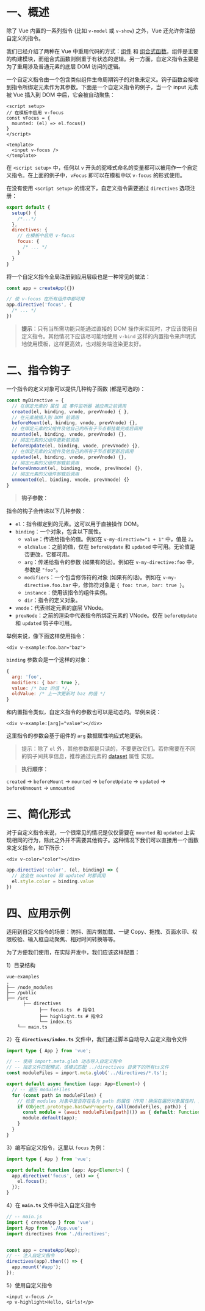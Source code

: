 # 一、概述

除了 Vue 内置的一系列指令 (比如 `v-model` 或 `v-show`) 之外，Vue 还允许你注册自定义的指令。

我们已经介绍了两种在 Vue 中重用代码的方式：[组件](https://cn.vuejs.org/guide/essentials/component-basics.html) 和 [组合式函数](https://cn.vuejs.org/guide/reusability/composables.html)。组件是主要的构建模块，而组合式函数则侧重于有状态的逻辑。另一方面，自定义指令主要是为了重用涉及普通元素的底层 DOM 访问的逻辑。

一个自定义指令由一个包含类似组件生命周期钩子的对象来定义。钩子函数会接收到指令所绑定元素作为其参数。下面是一个自定义指令的例子，当一个 input 元素被 Vue 插入到 DOM 中后，它会被自动聚焦：

```vue
<script setup>
// 在模板中启用 v-focus
const vFocus = {
  mounted: (el) => el.focus()
}
</script>

<template>
  <input v-focus />
</template>
```

在 `<script setup>` 中，任何以 `v` 开头的驼峰式命名的变量都可以被用作一个自定义指令。在上面的例子中，`vFocus` 即可以在模板中以 `v-focus` 的形式使用。

在没有使用 `<script setup>` 的情况下，自定义指令需要通过 `directives` 选项注册：

```js
export default {
  setup() {
    /*...*/
  },
  directives: {
    // 在模板中启用 v-focus
    focus: {
      /* ... */
    }
  }
}
```

将一个自定义指令全局注册到应用层级也是一种常见的做法：

```js
const app = createApp({})

// 使 v-focus 在所有组件中都可用
app.directive('focus', {
  /* ... */
})
```

> **提示**：只有当所需功能只能通过直接的 DOM 操作来实现时，才应该使用自定义指令。其他情况下应该尽可能地使用 `v-bind` 这样的内置指令来声明式地使用模板，这样更高效，也对服务端渲染更友好。

# 二、指令钩子

一个指令的定义对象可以提供几种钩子函数 (都是可选的)：

```js
const myDirective = {
  // 在绑定元素的 属性 或 事件监听器 被应用之前调用
  created(el, binding, vnode, prevVnode) { },
  // 在元素被插入到 DOM 前调用
  beforeMount(el, binding, vnode, prevVnode) {},
  // 在绑定元素的父组件及他自己的所有子节点都挂载完成后调用
  mounted(el, binding, vnode, prevVnode) {},
  // 绑定元素的父组件更新前调用
  beforeUpdate(el, binding, vnode, prevVnode) {},
  // 在绑定元素的父组件及他自己的所有子节点都更新后调用
  updated(el, binding, vnode, prevVnode) {},
  // 绑定元素的父组件卸载前调用
  beforeUnmount(el, binding, vnode, prevVnode) {},
  // 绑定元素的父组件卸载后调用
  unmounted(el, binding, vnode, prevVnode) {}
}
```

> **钩子参数**：

指令的钩子会传递以下几种参数：

- `el`：指令绑定到的元素。这可以用于直接操作 DOM。
- `binding`：一个对象，包含以下属性。
  - `value`：传递给指令的值。例如在 `v-my-directive="1 + 1"` 中，值是 `2`。
  - `oldValue`：之前的值，仅在 `beforeUpdate` 和 `updated` 中可用。无论值是否更改，它都可用。
  - `arg`：传递给指令的参数 (如果有的话)。例如在 `v-my-directive:foo` 中，参数是 `"foo"`。
  - `modifiers`：一个包含修饰符的对象 (如果有的话)。例如在 `v-my-directive.foo.bar` 中，修饰符对象是 `{ foo: true, bar: true }`。
  - `instance`：使用该指令的组件实例。
  - `dir`：指令的定义对象。
- `vnode`：代表绑定元素的底层 VNode。
- `prevNode`：之前的渲染中代表指令所绑定元素的 VNode。仅在 `beforeUpdate` 和 `updated` 钩子中可用。

举例来说，像下面这样使用指令：

```vue
<div v-example:foo.bar="baz">
```

`binding` 参数会是一个这样的对象：

```js
{
  arg: 'foo',
  modifiers: { bar: true },
  value: /* baz 的值 */,
  oldValue: /* 上一次更新时 baz 的值 */
}
```

和内置指令类似，自定义指令的参数也可以是动态的。举例来说：

```vue
<div v-example:[arg]="value"></div>
```

这里指令的参数会基于组件的 `arg` 数据属性响应式地更新。

> 提示：除了 `el` 外，其他参数都是只读的，不要更改它们。若你需要在不同的钩子间共享信息，推荐通过元素的 [dataset](https://developer.mozilla.org/en-US/docs/Web/API/HTMLElement/dataset) 属性 实现。

> **执行顺序**：

`created` → `beforeMount` → `mounted` → `beforeUpdate` → `updated` → `beforeUnmount` → `unmounted`

# 三、简化形式

对于自定义指令来说，一个很常见的情况是仅仅需要在 `mounted` 和 `updated` 上实现相同的行为，除此之外并不需要其他钩子。这种情况下我们可以直接用一个函数来定义指令，如下所示：

```vue
<div v-color="color"></div>
```

```js
app.directive('color', (el, binding) => {
  // 这会在 mounted 和 updated 时都调用
  el.style.color = binding.value
})
```

# 四、应用示例

适用到自定义指令的场景：防抖、图片懒加载、一键 Copy、拖拽、页面水印、权限校验、输入框自动聚焦、相对时间转换等等。

为了方便我们使用，在实际开发中，我们应该这样配置：

1）目录结构

```
vue-examples
.
├── /node_modules
├── /public                    
├── /src    
	  ├── directives
	  		├── focus.ts  # 指令1
	  		├── highlight.ts # 指令2
	  		└── index.ts
    └── main.ts            
```

2）在 **`directives/index.ts`** 文件中，我们通过脚本自动导入自定义指令文件

```typescript
import type { App } from 'vue';

// -- 使用 import.meta.glob 动态导入自定义指令
// -- 指定文件匹配模式，该模式匹配 ../directives 目录下的所有ts文件
const moduleFiles = import.meta.glob('../directives/*.ts');

export default async function (app: App<Element>) {
  // -- 遍历 moduleFiles
  for (const path in moduleFiles) {
    // 检查 modules 对象中是否存在名为 path 的属性（作用：确保在遍历对象属性时，只迭代对象自身的属性，而不包括继承的属性）
    if (Object.prototype.hasOwnProperty.call(moduleFiles, path)) {
      const module = (await moduleFiles[path]()) as { default: Function };
      module.default(app);
    }
  }
}
```

3）编写自定义指令，这里以 `focus` 为例：

```typescript
import type { App } from 'vue';

export default function (app: App<Element>) {
  app.directive('focus', (el) => {
    el.focus();
  });
}
```

4）在 **`main.ts`** 文件中注入自定义指令

```typescript
// -- main.js
import { createApp } from 'vue';
import App from './App.vue';
import directives from './directives';


const app = createApp(App);
// -- 注入自定义指令
directives(app).then(() => {
  app.mount('#app');
});
```

5）使用自定义指令

```vue
<input v-focus />
<p v-highlight>Hello, Girls!</p>
```

